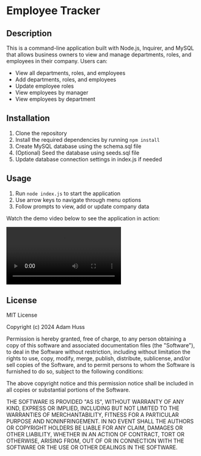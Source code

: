 # Employee Tracker

## Description

This is a command-line application built with Node.js, Inquirer, and MySQL that allows business owners to view and manage departments, roles, and employees in their company. Users can:

- View all departments, roles, and employees
- Add departments, roles, and employees
- Update employee roles
- View employees by manager
- View employees by department

## Installation

1. Clone the repository
2. Install the required dependencies by running `npm install`
3. Create MySQL database using the schema.sql file
4. (Optional) Seed the database using seeds.sql file
5. Update database connection settings in index.js if needed

## Usage

1. Run `node index.js` to start the application
2. Use arrow keys to navigate through menu options
3. Follow prompts to view, add or update company data

Watch the demo video below to see the application in action:

![Demo Video](/Demo/Demo%20Video.webm)

## License

MIT License

Copyright (c) 2024 Adam Huss

Permission is hereby granted, free of charge, to any person obtaining a copy
of this software and associated documentation files (the "Software"), to deal
in the Software without restriction, including without limitation the rights
to use, copy, modify, merge, publish, distribute, sublicense, and/or sell
copies of the Software, and to permit persons to whom the Software is
furnished to do so, subject to the following conditions:

The above copyright notice and this permission notice shall be included in all
copies or substantial portions of the Software.

THE SOFTWARE IS PROVIDED "AS IS", WITHOUT WARRANTY OF ANY KIND, EXPRESS OR
IMPLIED, INCLUDING BUT NOT LIMITED TO THE WARRANTIES OF MERCHANTABILITY,
FITNESS FOR A PARTICULAR PURPOSE AND NONINFRINGEMENT. IN NO EVENT SHALL THE
AUTHORS OR COPYRIGHT HOLDERS BE LIABLE FOR ANY CLAIM, DAMAGES OR OTHER
LIABILITY, WHETHER IN AN ACTION OF CONTRACT, TORT OR OTHERWISE, ARISING FROM,
OUT OF OR IN CONNECTION WITH THE SOFTWARE OR THE USE OR OTHER DEALINGS IN THE
SOFTWARE.
